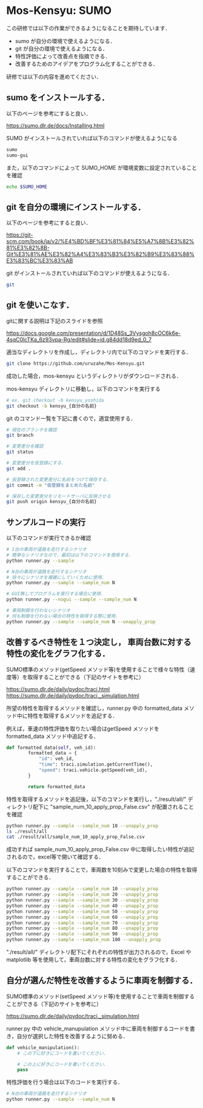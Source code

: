 # Mos-Kensyu: SUMO
この研修では以下の作業ができるようになることを期待しています．

- sumo が自分の環境で使えるようになる．
- git が自分の環境で使えるようになる．
- 特性評価によって改善点を指摘できる．
- 改善するためのアイデアをプログラム化することができる．

研修では以下の内容を進めてください．

## sumo をインストールする．

以下のページを参考にすると良い．

https://sumo.dlr.de/docs/Installing.html

SUMO がインストールされていれば以下のコマンドが使えるようになる
```sh
sumo
sumo-gui
```

また，以下のコマンドによって SUMO_HOME が環境変数に設定されていることを確認
```sh
echo $SUMO_HOME
```

## git を自分の環境にインストールする．

以下のページを参考にすると良い．

https://git-scm.com/book/ja/v2/%E4%BD%BF%E3%81%84%E5%A7%8B%E3%82%81%E3%82%8B-Git%E3%81%AE%E3%82%A4%E3%83%B3%E3%82%B9%E3%83%88%E3%83%BC%E3%83%AB

git がインストールされていれば以下のコマンドが使えるようになる．
```sh
git
```

## git を使いこなす．

gitに関する説明は下記のスライドを参照

https://docs.google.com/presentation/d/1D48Ss_3Vysgoh8cOC6k6e-4sqC0lcTKa_6z93vpa-Rg/edit#slide=id.g84dd18d9ed_0_7

適当なディレクトリを作成し，ディレクトリ内で以下のコマンドを実行する．
```sh
git clone https://github.com/uruzahe/Mos-Kensyu.git
```

成功した場合，mos-kensyu というディレクトリがダウンロードされる．

mos-kensyu ディレクトリに移動し，以下のコマンドを実行する
```sh
# ex. git checkout -b kensyu_yoshida
git checkout -b kensyu_{自分の名前}
```

git のコマンド一覧を下記に書くので，適宜使用する．
```sh
# 現在のブランチを確認
git branch

# 変更差分を確認
git status

# 変更差分を仮登録にする．
git add .

# 仮登録された変更差分に名前をつけて保存する．
git commit -m "仮登録をまとめた名前"

# 保存した変更差分をリモートサーバに反映させる
git push origin kensyu_{自分の名前}
```

## サンプルコードの実行
以下のコマンドが実行できるか確認

```sh
# 1台の車両が道路を走行するシナリオ
# 簡単なシナリオなので，最初は以下のコマンドを使用する．
python runner.py --sample

# N台の車両が道路を走行するシナリオ
# 徐々にシナリオを複雑にしていくために使用．
python runner.py --sample --sample_num N

# GUI無しでプログラムを実行する場合に使用．
python runner.py --nogui --sample --sample_num N

# 車両制御を行わないシナリオ
# 何も制御を行わない場合の特性を取得する際に使用．
python runner.py --sample --sample_num N --unapply_prop
```

## 改善するべき特性を１つ決定し， 車両台数に対する特性の変化をグラフ化する．

SUMO標準のメソッド(getSpeed メソッド等)を使用することで様々な特性（速度等）を取得することができる（下記のサイトを参考に）

https://sumo.dlr.de/daily/pydoc/traci.html
https://sumo.dlr.de/daily/pydoc/traci._simulation.html

所望の特性を取得するメソッドを確認し，runner.py 中の formatted_data メソッド中に特性を取得するメソッドを追記する．

例えば，車速の特性評価を取りたい場合はgetSpeed メソッドを formatted_data メソッド中追記する．
```py
def formatted_data(self, veh_id):
        formatted_data = {
            "id": veh_id,
            "time": traci.simulation.getCurrentTime(),
            "speed": traci.vehicle.getSpeed(veh_id),
        }

        return formatted_data
```

特性を取得するメソッドを追記後，以下のコマンドを実行し，"./result/all/" ディレクトリ配下に "sample_num_10_apply_prop_False.csv" が配置されることを確認
```sh
python runner.py --sample --sample_num 10 --unapply_prop
ls ./result/all
cat ./result/all/sample_num_10_apply_prop_False.csv
```

成功すれば sample_num_10_apply_prop_False.csv 中に取得したい特性が追記されるので，excel等で開いて確認する．

以下のコマンドを実行することで，車両数を10刻みで変更した場合の特性を取得することができる．
```sh
python runner.py --sample --sample_num 10 --unapply_prop
python runner.py --sample --sample_num 20 --unapply_prop
python runner.py --sample --sample_num 30 --unapply_prop
python runner.py --sample --sample_num 40 --unapply_prop
python runner.py --sample --sample_num 50 --unapply_prop
python runner.py --sample --sample_num 60 --unapply_prop
python runner.py --sample --sample_num 70 --unapply_prop
python runner.py --sample --sample_num 80 --unapply_prop
python runner.py --sample --sample_num 90 --unapply_prop
python runner.py --sample --sample_num 100 --unapply_prop
```

"./result/all/" ディレクトリ配下にそれぞれの特性が出力されるので，Excel や matplotlib 等を使用して，車両台数に対する特性の変化をグラフ化する．

## 自分が選んだ特性を改善するように車両を制御する．

SUMO標準のメソッド(setSpeed メソッド等)を使用することで車両を制御することができる（下記のサイトを参考に）

https://sumo.dlr.de/daily/pydoc/traci._simulation.html

runner.py 中の vehicle_manupulation メソッド中に車両を制御するコードを書き，自分が選択した特性を改善するように努める．

```py
def vehicle_manipulation():
    # この下に好きにコードを書いてください.

    # この上に好きにコードを書いてください.
    pass
```

特性評価を行う場合は以下のコードを実行する．
```sh
# N台の車両が道路を走行するシナリオ
python runner.py --sample --sample_num N
```

